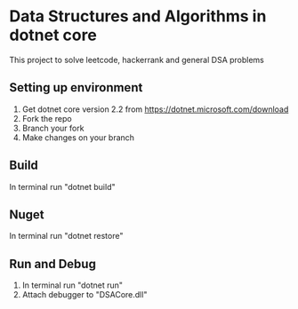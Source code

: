 # Data Structures and Algorithms in dotnet core

This project to solve leetcode, hackerrank and general DSA problems

## Setting up environment
1. Get dotnet core version 2.2 from https://dotnet.microsoft.com/download
2. Fork the repo
3. Branch your fork
4. Make changes on your branch

## Build

In terminal run "dotnet build"

## Nuget

In terminal run "dotnet restore"

## Run and Debug

1. In terminal run "dotnet run"
2. Attach debugger to "DSACore.dll"